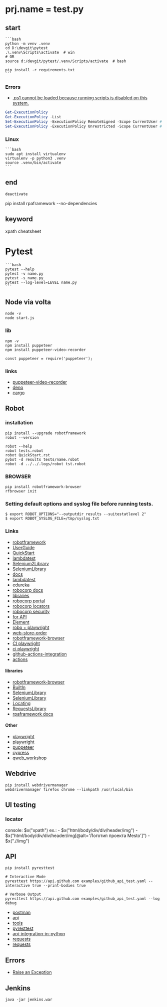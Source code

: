 # prj.name = test.py

## start
    ```bash
    python -m venv .venv
    cd D:\devgit\pytest
    .\.venv\Scripts\activate  # win
    # OR
    source d:/devgit/pytest/.venv/Scripts/activate  # bash
    
    pip install -r requirements.txt
    ```
### Errors
- [.ps1 cannot be loaded because running scripts is disabled on this system.](https://docs.microsoft.com/en-us/powershell/module/microsoft.powershell.core/about/about_execution_policies?view=powershell-7.2)

```powershell
Get-ExecutionPolicy
Get-ExecutionPolicy -List
Set-ExecutionPolicy -ExecutionPolicy RemoteSigned -Scope CurrentUser # recomended
Set-ExecutionPolicy -ExecutionPolicy Unrestricted -Scope CurrentUser # not secure
```

### Linux
    ```bash
    sudo apt install virtualenv
    virtualenv -p python3 .venv
    source .venv/bin/activate
    ```

## end
`deactivate`



pip install rpaframework --no-dependencies

## keyword
xpath cheatsheet

# Pytest
    ```bash
    pytest --help
    pytest -v name.py
    pytest -s name.py
    pytest --log-level=LEVEL name.py
    ```

## Node via volta

```
node -v
node start.js
```
### lib
```
npm -v
npm install puppeteer
npm install puppeteer-video-recorder
```
```nodejs
const puppeteer = require('puppeteer');
```
### links
- [puppeteer-video-recorder](https://github.com/shaynet10/puppeteer-video-recorder)
- [deno](https://deno.land/manual)
- [cargo](https://doc.rust-lang.org/cargo/getting-started/installation.html)


## Robot
### installation
```
pip install --upgrade robotframework
robot --version
```

```
robot --help
robot tests.robot
robot QuickStart.rst
pybot -d results tests/name.robot
robot -d ../../.logs/robot tst.robot
```
### BROWSER
```
pip install robotframework-browser
rfbrowser init
```

### Setting default options and syslog file before running tests.
```
$ export ROBOT_OPTIONS="--outputdir results --suitestatlevel 2"
$ export ROBOT_SYSLOG_FILE=/tmp/syslog.txt
```

### Links
- [robotframework](https://robotframework.org/)
- [UserGuide](https://robotframework.org/robotframework/latest/RobotFrameworkUserGuide.html)
- [QuickStart](https://github.com/robotframework/QuickStartGuide/blob/master/QuickStart.rst)
- [lambdatest](https://www.lambdatest.com/support/docs/robot-with-selenium-running-robot-automation-scripts-on-lambdatest-selenium-grid/)
- [Selenium2Library](https://robotframework.org/Selenium2Library/Selenium2Library.html)
- [SeleniumLibrary](https://robotframework.org/SeleniumLibrary/SeleniumLibrary.html)
- [docs](https://robocorp.com/docs/)
- [lambdatest](https://www.lambdatest.com/blog/robot-framework-tutorial/)
- [edureka](https://www.edureka.co/blog/robot-framework-tutorial/)
- [robocorp docs](https://robocorp.com/docs/courses/implementing-rpa-robots/process-definition-document)
- [libraries](https://robocorp.com/docs/libraries)
- [robocorp portal](https://robocorp.com/portal/)
- [robocorp locators](https://robocorp.com/docs/development-guide/browser/how-to-find-user-interface-elements-using-locators-in-web-applications)
- [robocorp security](https://robocorp.com/docs/development-guide/variables-and-secrets/vault)
- [for API](https://github.com/MarketSquare/robotframework-requests)
- [Element](https://developer.mozilla.org/en-US/docs/Web/API/Element)
- [robo + playwright](https://robocorp.com/docs/development-guide/browser/playwright)
- [web-store-order](https://robocorp.com/docs/development-guide/browser/web-store-order-robot)
- [robotframework-browser](https://github.com/MarketSquare/robotframework-browser#robotframework-browser)
- [CI playwright](https://github.com/microsoft/playwright-github-action)
- [ci playwright](https://playwright.dev/python/docs/ci/)
- [github-actions-integration](https://robocorp.com/docs/development-guide/integrations/github-actions-integration)
- [actions](https://github.com/features/actions)

#### libraries
- [robotframework-browser](https://robotframework-browser.org/)
- [BuiltIn](http://robotframework.org/robotframework/latest/libraries/BuiltIn.html)
- [SeleniumLibrary](https://github.com/robotframework/SeleniumLibrary)
- [SeleniumLibrary](https://robotframework.org/SeleniumLibrary/SeleniumLibrary.html)
- [Locating](https://robotframework.org/SeleniumLibrary/SeleniumLibrary.html#Locating%20elements)
- [RequestsLibrary](http://marketsquare.github.io/robotframework-requests/doc/RequestsLibrary.html)
- [rpaframework docs](https://rpaframework.org/)

#### Other
- [playwright](https://playwright.dev/python/docs/intro/)
- [playwright](https://playwright.dev/)
- [puppeteer](https://devdocs.io/puppeteer/)
- [cypress](https://www.cypress.io/)
- [qweb_workshop](https://github.com/qentinelqi/qweb_workshop)


## Webdrive
```
pip install webdrivermanager
webdrivermanager firefox chrome --linkpath /usr/local/bin
```


## UI testing
### locator

console: $x("xpath")
ex.: 
    - $x("html/body/div/div/header/img")
    - $x("html/body/div/div/header/img[@alt='Логотип проекта Mesto']")
    - $x(".//img")

## API

```
pip install pyresttest

# Interactive Mode
pyresttest https://api.github.com examples/github_api_test.yaml --interactive true --print-bodies true

# Verbose Output
pyresttest https://api.github.com examples/github_api_test.yaml --log debug
```

- [postman](https://www.guru99.com/postman-tutorial.html)
- [api](https://www.guru99.com/api-testing.html)
- [tools](https://www.guru99.com/top-6-api-testing-tool.html)
- [pyresttest](https://github.com/svanoort/pyresttest)
- [api-integration-in-python](https://realpython.com/api-integration-in-python/)
- [requests](https://docs.python-requests.org/en/master/index.html)
- [requests](https://realpython.com/python-requests/)


## Errors
- [Raise an Exception](https://www.w3schools.com/python/gloss_python_raise.asp)


## Jenkins
```
java -jar jenkins.war
```